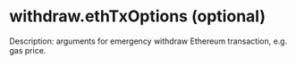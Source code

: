 # withdraw.ethTxOptions (optional)

Description: arguments for emergency withdraw Ethereum transaction, e.g. gas price.